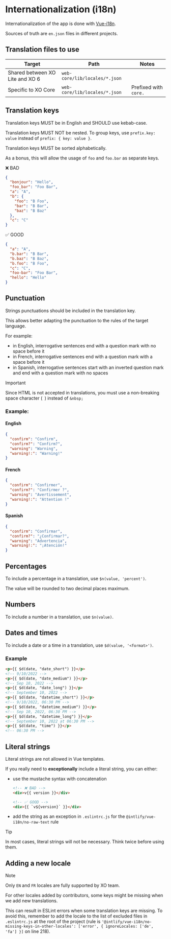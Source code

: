 # Internationalization (i18n)

Internationalization of the app is done with [Vue-i18n](https://vue-i18n.intlify.dev/).

Sources of truth are `en.json` files in different projects.

## Translation files to use

| Target                          | Path                          | Notes                 |
| ------------------------------- | ----------------------------- | --------------------- |
| Shared between XO Lite and XO 6 | `web-core/lib/locales/*.json` |                       |
| Specific to XO Core             | `web-core/lib/locales/*.json` | Prefixed with `core.` |

## Translation keys

Translation keys MUST be in English and SHOULD use kebab-case.

Translation keys MUST NOT be nested. To group keys, use `prefix.key: value` instead of `prefix: { key: value }`.

Translation keys MUST be sorted alphabetically.

As a bonus, this will allow the usage of `foo` and `foo.bar` as separate keys.

❌ BAD

```json
{
  "bonjour": "Hello",
  "foo_bar": "Foo Bar",
  "a": "A",
  "b": {
    "foo": "B Foo",
    "bar": "B Bar",
    "baz": "B Baz"
  },
  "c": "C"
}
```

✅ GOOD

```json
{
  "a": "A",
  "b.bar": "B Bar",
  "b.baz": "B Baz",
  "b.foo": "B Foo",
  "c": "C",
  "foo-bar": "Foo Bar",
  "hello": "Hello"
}
```

## Punctuation

Strings punctuations should be included in the translation key.

This allows better adapting the punctuation to the rules of the target language.

For example:

- in English, interrogative sentences end with a question mark with no space before it
- in French, interrogative sentences end with a question mark with a space before it
- in Spanish, interrogative sentences start with an inverted question mark and end with a question mark with no spaces

> [!IMPORTANT]
> Since HTML is not accepted in translations, you must use a non-breaking space character (` `) instead of `&nbsp;`

### Example:

#### English

```json
{
  "confirm": "Confirm",
  "confirm?": "Confirm?",
  "warning": "Warning",
  "warning!:": "Warning!"
}
```

#### French

```json
{
  "confirm": "Confirmer",
  "confirm?": "Confirmer ?",
  "warning": "Avertissement",
  "warning!:": "Attention !"
}
```

#### Spanish

```json
{
  "confirm": "Confirmar",
  "confirm?": "¿Confirmar?",
  "warning": "Advertencia",
  "warning!:": "¡Atención!"
}
```

## Percentages

To include a percentage in a translation, use `$n(value, 'percent')`.

The value will be rounded to two decimal places maximum.

## Numbers

To include a number in a translation, use `$n(value)`.

## Dates and times

To include a date or a time in a translation, use `$d(value, '<format>')`.

### Example

```html
<p>{{ $d(date, "date_short") }}</p>
<!-- 9/10/2022 -->
<p>{{ $d(date, "date_medium") }}</p>
<!-- Sep 10, 2022 -->
<p>{{ $d(date, "date_long") }}</p>
<!-- September 10, 2022 -->
<p>{{ $d(date, "datetime_short") }}</p>
<!-- 9/10/2022, 06:30 PM -->
<p>{{ $d(date, "datetime_medium") }}</p>
<!-- Sep 10, 2022, 06:30 PM -->
<p>{{ $d(date, "datetime_long") }}</p>
<!-- September 10, 2022 at 06:30 PM -->
<p>{{ $d(date, "time") }}</p>
<!-- 06:30 PM -->
```

## Literal strings

Literal strings are not allowed in Vue templates.

If you really need to **exceptionally** include a literal string, you can either:

- use the mustache syntax with concatenation

  ```html
  <!-- ❌ BAD -->
  <div>v{{ version }}</div>

  <!-- ✅ GOOD -->
  <div>{{ `v${version}` }}</div>
  ```

- add the string as an exception in `.eslintrc.js` for the `@intlify/vue-i18n/no-raw-text` rule

> [!TIP]
> In most cases, literal strings will not be necessary. Think twice before using them.

## Adding a new locale

> [!NOTE]
> Only `EN` and `FR` locales are fully supported by XO team.

For other locales added by contributors, some keys might be missing when we add new translations.

This can result in ESLint errors when some translation keys are missing. To avoid this, remember to add the locale to the list of excluded files in `.eslintrc.js` at the root of the project (rule is `'@intlify/vue-i18n/no-missing-keys-in-other-locales': ['error', { ignoreLocales: ['de', 'fa'] }]` on line 218).
